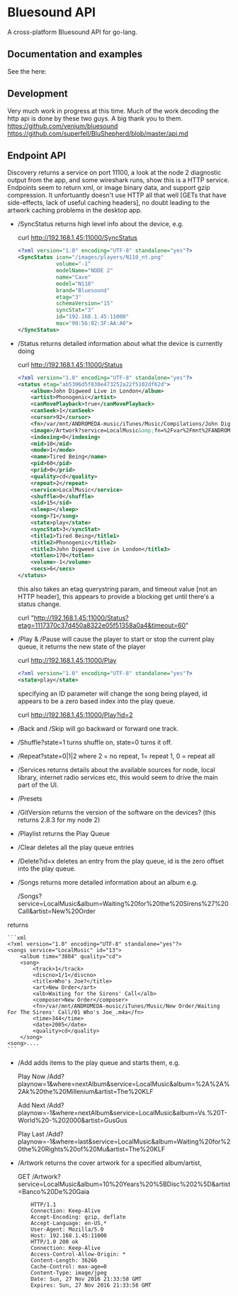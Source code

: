 # Bluesound API

A cross-platform Bluesound API for go-lang.

## Documentation and examples

See the here:

## Development

Very much work in progress at this time.
Much of the work decoding the http api is done by these two guys. A big thank you to them.
<https://github.com/venjum/bluesound>
<https://github.com/superfell/BluShepherd/blob/master/api.md>

## Endpoint API

Discovery returns a service on port 11100, a look at the node 2 diagnostic output from the app, and some wireshark runs, show this is a HTTP service. Endpoints seem to return xml, or image binary data, and support gzip compression. It unfortuantly doesn't use HTTP all that well [GETs that have side-effects, lack of useful caching headers], no doubt leading to the artwork caching problems in the desktop app.

* /SyncStatus returns high level info about the device, e.g.

    curl <http://192.168.1.45:11000/SyncStatus>

    ```xml
    <?xml version="1.0" encoding="UTF-8" standalone="yes"?>
    <SyncStatus icon="/images/players/N110_nt.png"
                volume="-1"
                modelName="NODE 2"
                name="Cave"
                model="N110"
                brand="Bluesound"
                etag="3"
                schemaVersion="15"
                syncStat="3"
                id="192.168.1.45:11000"
                mac="90:56:82:3F:AA:A0">
    </SyncStatus>
    ```

* /Status returns detailed information about what the device is currently doing

    curl <http://192.168.1.45:11000/Status>

    ```xml
    <?xml version="1.0" encoding="UTF-8" standalone="yes"?>
    <status etag="ab5306d5f830e473252a22f5102df62d">
        <album>John Digweed Live in London</album>
        <artist>Phonogenic</artist>
        <canMovePlayback>true</canMovePlayback>
        <canSeek>1</canSeek>
        <cursor>92</cursor>
        <fn>/var/mnt/ANDROMEDA-music/iTunes/Music/Compilations/John Digweed Live in London/3-09 Tired Being.m4a</fn>
        <image>/Artwork?service=LocalMusic&amp;fn=%2Fvar%2Fmnt%2FANDROMEDA-music%2FiTunes%2FMusic%2FCompilations%2FJohn%20Digweed%20Live%20in%20London%2F3-09%20Tired%20Being.m4a</image>
        <indexing>0</indexing>
        <mid>10</mid>
        <mode>1</mode>
        <name>Tired Being</name>
        <pid>60</pid>
        <prid>0</prid>
        <quality>cd</quality>
        <repeat>2</repeat>
        <service>LocalMusic</service>
        <shuffle>0</shuffle>
        <sid>15</sid>
        <sleep></sleep>
        <song>71</song>
        <state>play</state>
        <syncStat>3</syncStat>
        <title1>Tired Being</title1>
        <title2>Phonogenic</title2>
        <title3>John Digweed Live in London</title3>
        <totlen>170</totlen>
        <volume>-1</volume>
        <secs>6</secs>
    </status>
    ```

    this also takes an etag querystring param, and timeout value [not an HTTP header], this appears to provide a blocking get until there's a status change.

    curl "<http://192.168.1.45:11000/Status?etag=1117370c37d450a8322e05f51358a0a4&timeout=60>"

* /Play & /Pause will cause the player to start or stop the current play queue, it returns the new state of the player

    curl <http://192.168.1.45:11000/Play>

    ```xml
    <?xml version="1.0" encoding="UTF-8" standalone="yes"?>
    <state>play</state>
    ```

    specifying an ID parameter will change the song being played, id appears to be a zero based index into the play queue.

    curl <http://192.168.1.45:11000/Play?id=2>

* /Back and /Skip will go backward or forward one track.

* /Shuffle?state=1 turns shuffle on, state=0 turns it off.

* /Repeat?state=0|1|2 where 2 = no repeat, 1= repeat 1, 0 = repeat all

* /Services returns details about the available sources for node, local library, internet radio services etc, this would seem to drive the main part of the UI.

* /Presets

* /GitVersion returns the version of the software on the devices? (this returns 2.8.3 for my node 2)

* /Playlist returns the Play Queue

* /Clear deletes all the play queue entries

* /Delete?id=x deletes an entry from the play queue, id is the zero offset into the play queue.

* /Songs returns more detailed information about an album e.g.

    /Songs?service=LocalMusic&album=Waiting%20for%20the%20Sirens%27%20Call&artist=New%20Order

returns

    ```xml
    <?xml version="1.0" encoding="UTF-8" standalone="yes"?>
    <songs service="LocalMusic" id="13">
        <album time="3804" quality="cd">
        <song>
            <track>1</track>
            <discno>1/1</discno>
            <title>Who's Joe?</title>
            <art>New Order</art>
            <alb>Waiting for the Sirens' Call</alb>
            <composer>New Order</composer>
            <fn>/var/mnt/ANDROMEDA-music/iTunes/Music/New Order/Waiting For The Sirens' Call/01 Who's Joe_.m4a</fn>
            <time>344</time>
            <date>2005</date>
            <quality>cd</quality>
        </song>
    <song>....
    ```

* /Add adds items to the play queue and starts them, e.g.

    Play Now
         /Add?playnow=1&where=nextAlbum&service=LocalMusic&album=%2A%2A%2Ak%20the%20Millenium&artist=The%20KLF

    Add Next
         /Add?playnow=-1&where=nextAlbum&service=LocalMusic&album=Vs.%20T-World%20-%202000&artist=GusGus

    Play Last
         /Add?playnow=-1&where=last&service=LocalMusic&album=Waiting%20for%20the%20Rights%20of%20Mu&artist=The%20KLF

* /Artwork returns the cover artwork for a specified album/artist,

    GET /Artwork?service=LocalMusic&album=10%20Years%20%5BDisc%202%5D&artist=Banco%20De%20Gaia
    ```http
        HTTP/1.1
        Connection: Keep-Alive
        Accept-Encoding: gzip, deflate
        Accept-Language: en-US,*
        User-Agent: Mozilla/5.0
        Host: 192.168.1.45:11000
        HTTP/1.0 200 ok
        Connection: Keep-Alive
        Access-Control-Allow-Origin: *
        Content-Length: 36266
        Cache-Control: max-age=0
        Content-Type: image/jpeg
        Date: Sun, 27 Nov 2016 21:33:58 GMT
        Expires: Sun, 27 Nov 2016 21:33:58 GMT
    ```
